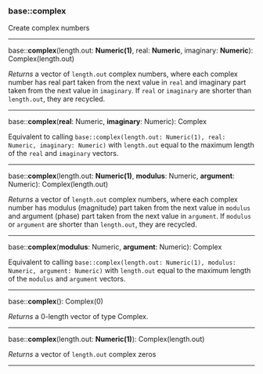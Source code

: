 ### base::complex

Create complex numbers

---
base::**complex**(length.out: **Numeric(1)**, real: **Numeric**, imaginary: **Numeric**): Complex(length.out)

*Returns* a vector of `length.out` complex numbers, where each complex number has real part taken from the next value in `real` and imaginary part taken from the next value in `imaginary`. If `real` or `imaginary` are shorter than `length.out`, they are recycled.

---

base::**complex**(**real**: Numeric, **imaginary**: Numeric): Complex

Equivalent to calling `base::complex(length.out: Numeric(1), real: Numeric, imaginary: Numeric)` with `length.out` equal to the maximum length of the `real` and `imaginary` vectors.

---

base::**complex**(length.out: **Numeric(1)**, **modulus**: Numeric, **argument**: Numeric): Complex(length.out)

*Returns* a vector of `length.out` complex numbers, where each complex number has modulus (magnitude) part taken from the next value in `modulus` and argument (phase) part taken from the next value in `argument`. If `modulus` or `argument` are shorter than `length.out`, they are recycled.

---

base::**complex**(**modulus**: Numeric, **argument**: Numeric): Complex

Equivalent to calling `base::complex(length.out: Numeric(1), modulus: Numeric, argument: Numeric)` with `length.out` equal to the maximum length of the `modulus` and `argument` vectors.

---

base::**complex**(): Complex(0)

*Returns* a 0-length vector of type Complex.

---

base::**complex**(length.out: **Numeric(1)**): Complex(length.out)

*Returns* a vector of `length.out` complex zeros

---
